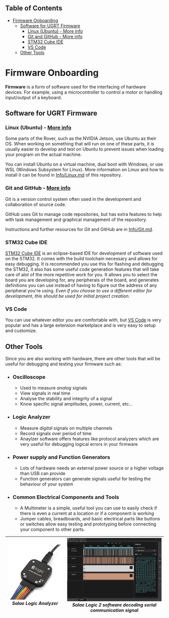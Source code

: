 ## Table of Contents
- [Firmware Onboarding](#firmware-onboarding)
  - [Software for UGRT Firmware](#software-for-ugrt-firmware)
    - [Linux (Ubuntu) - More info](#linux-ubuntu---more-info)
    - [Git and GitHub - More info](#git-and-github---more-info)
    - [STM32 Cube IDE](#stm32-cube-ide)
    - [VS Code](#vs-code)
  - [Other Tools](#other-tools)

# Firmware Onboarding
**Firmware** is a form of software used for the interfacing of hardware devices. For example, using a microcontroller to control a motor or handling input/output of a keyboard.

## Software for UGRT Firmware
### Linux (Ubuntu) - [More info](./Info/Linux.md)
Some parts of the Rover, such as the NVIDIA Jetson, use Ubuntu as their OS. When working on something that will run on one of these parts, it is usually easier to develop and test on Ubuntu to prevent issues when loading your program on the actual machine.

You can install Ubuntu on a virtual machine, dual boot with Windows, or use WSL (Windows Subsystem for Linux). More information on Linux and how to install it can be found in [Info/Linux.md](Info/Linux.md) of this repository.

### Git and GitHub - [More info](./Info/Git.md)
Git is a version control system often used in the development and collaboration of source code.

GitHub uses Git to manage code repositories, but has extra features to help with task management and graphical management of the repository. 

Instructions and further resources for Git and GitHub are in [Info/Git.md](Info/Git.md).

### STM32 Cube IDE
[STM32 Cube IDE](https://www.st.com/en/development-tools/stm32cubeide.html) is an eclipse-based IDE for development of software used on the STM32. It comes with the build toolchain necessary and allows for easy debugging. It is recommended you use this for flashing and debugging the STM32, it also has some useful code generation features that will take care of alot of the more repetitive work for you. It allows you to select the board you are developing for, any peripherals of the board, and generates definitions you can use instead of having to figure out the address of any peripheral you're using. *Even if you choose to use a different editor for development, this should be used for initial project creation*.

### VS Code
You can use whatever editor you are comfortable with, but [VS Code](https://code.visualstudio.com/download) is very popular and has a large extension marketplace and is very easy to setup and customize.

## Other Tools
Since you are also working with hardware, there are other tools that will be useful for debugging and testing your firmware such as:
- ### Oscilloscope
  - Used to measure *analog* signals
  - View signals in real time
  - Analyse the stability and integrity of a signal
  - Know specific signal amplitudes, power, current, etc...
- ### Logic Analyzer
  - Measure *digital* signals on multiple channels
  - Record signals over period of time
  - Anaylzer software offers features like protocol analyzers which are very useful for debugging logical errors in your firmware
- ### Power supply and Function Generators
  - Lots of hardware needs an external power source or a higher voltage than USB can provide
  - Function generators can generate signals useful for testing the behaviour of your system
- ### Common Electrical Components and Tools
  - A Multimeter is a simple, useful tool you can use to easily check if there is even a current at a location or if a component is working
  - Jumper cables, breadboards, and basic electrical parts like buttons or switches allow easy testing and prototyping before connecting your component to other parts.

|![](./Assets/saleae_logic.jpg)<br>*Salae Logic Analyzer*|![](./Assets/salae_software.png)<br>*Salae Logic 2 software decoding serial communication signal*|
|:-:|:-:|

